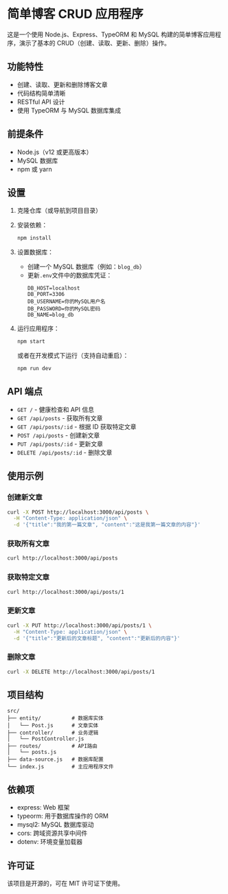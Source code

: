 # 简单博客 CRUD 应用程序

这是一个使用 Node.js、Express、TypeORM 和 MySQL 构建的简单博客应用程序，演示了基本的 CRUD（创建、读取、更新、删除）操作。

## 功能特性

- 创建、读取、更新和删除博客文章
- 代码结构简单清晰
- RESTful API 设计
- 使用 TypeORM 与 MySQL 数据库集成

## 前提条件

- Node.js（v12 或更高版本）
- MySQL 数据库
- npm 或 yarn

## 设置

1. 克隆仓库（或导航到项目目录）

2. 安装依赖：

   ```bash
   npm install
   ```

3. 设置数据库：

   - 创建一个 MySQL 数据库（例如：`blog_db`）
   - 更新`.env`文件中的数据库凭证：
     ```
     DB_HOST=localhost
     DB_PORT=3306
     DB_USERNAME=你的MySQL用户名
     DB_PASSWORD=你的MySQL密码
     DB_NAME=blog_db
     ```

4. 运行应用程序：

   ```bash
   npm start
   ```

   或者在开发模式下运行（支持自动重启）：

   ```bash
   npm run dev
   ```

## API 端点

- `GET /` - 健康检查和 API 信息
- `GET /api/posts` - 获取所有文章
- `GET /api/posts/:id` - 根据 ID 获取特定文章
- `POST /api/posts` - 创建新文章
- `PUT /api/posts/:id` - 更新文章
- `DELETE /api/posts/:id` - 删除文章

## 使用示例

### 创建新文章

```bash
curl -X POST http://localhost:3000/api/posts \
  -H "Content-Type: application/json" \
  -d '{"title":"我的第一篇文章", "content":"这是我第一篇文章的内容"}'
```

### 获取所有文章

```bash
curl http://localhost:3000/api/posts
```

### 获取特定文章

```bash
curl http://localhost:3000/api/posts/1
```

### 更新文章

```bash
curl -X PUT http://localhost:3000/api/posts/1 \
  -H "Content-Type: application/json" \
  -d '{"title":"更新后的文章标题", "content":"更新后的内容"}'
```

### 删除文章

```bash
curl -X DELETE http://localhost:3000/api/posts/1
```

## 项目结构

```
src/
├── entity/          # 数据库实体
│   └── Post.js      # 文章实体
├── controller/      # 业务逻辑
│   └── PostController.js
├── routes/          # API路由
│   └── posts.js
├── data-source.js   # 数据库配置
└── index.js         # 主应用程序文件
```

## 依赖项

- express: Web 框架
- typeorm: 用于数据库操作的 ORM
- mysql2: MySQL 数据库驱动
- cors: 跨域资源共享中间件
- dotenv: 环境变量加载器

## 许可证

该项目是开源的，可在 MIT 许可证下使用。
